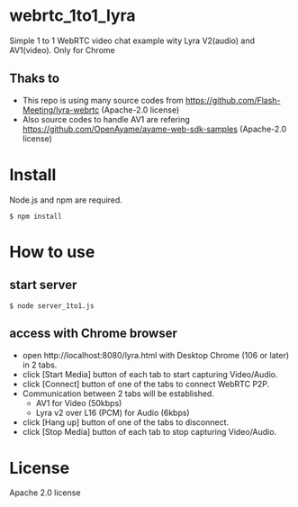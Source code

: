 # webrtc_1to1_lyra

Simple 1 to 1 WebRTC video chat example wity Lyra V2(audio) and AV1(video). Only for Chrome

## Thaks to

- This repo is using many source codes from https://github.com/Flash-Meeting/lyra-webrtc (Apache-2.0 license)
- Also source codes to handle AV1 are refering https://github.com/OpenAyame/ayame-web-sdk-samples  (Apache-2.0 license)

# Install

Node.js and npm are required.

```
$ npm install
```

# How to use

## start server

```
$ node server_1to1.js
```

## access with Chrome browser

- open http://localhost:8080/lyra.html with Desktop Chrome (106 or later) in 2 tabs.
- click [Start Media] button of each tab to start capturing Video/Audio.
- click [Connect] button of one of the tabs to connect WebRTC P2P.
- Communication between 2 tabs will be established.
  - AV1 for Video (50kbps)
  - Lyra v2 over L16 (PCM) for Audio (6kbps)
- click [Hang up] button of one of the tabs to disconnect.
- click [Stop Media] button of each tab to stop capturing Video/Audio.


# License

Apache 2.0 license



